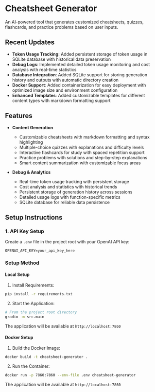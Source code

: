 # Cheatsheet Generator

An AI-powered tool that generates customized cheatsheets, quizzes, flashcards, and practice problems based on user inputs.

## Recent Updates

- **Token Usage Tracking**: Added persistent storage of token usage in SQLite database with historical data preservation
- **Debug Logs**: Implemented detailed token usage monitoring and cost analysis with real-time statistics
- **Database Integration**: Added SQLite support for storing generation history and outputs with automatic directory creation
- **Docker Support**: Added containerization for easy deployment with optimized image size and environment configuration
- **Enhanced Templates**: Added customizable templates for different content types with markdown formatting support

## Features

- **Content Generation**
  - Customizable cheatsheets with markdown formatting and syntax highlighting
  - Multiple-choice quizzes with explanations and difficulty levels
  - Interactive flashcards for study with spaced repetition support
  - Practice problems with solutions and step-by-step explanations
  - Smart content summarization with customizable focus areas

- **Debug & Analytics**
  - Real-time token usage tracking with persistent storage
  - Cost analysis and statistics with historical trends
  - Persistent storage of generation history across sessions
  - Detailed usage logs with function-specific metrics
  - SQLite database for reliable data persistence

## Setup Instructions

### 1. API Key Setup

Create a `.env` file in the project root with your OpenAI API key:
```
OPENAI_API_KEY=your_api_key_here
```

### Setup Method

#### Local Setup

1. Install Requirements:
```bash
pip install -r requirements.txt
```

2. Start the Application:
```bash
# From the project root directory
gradio -m src.main
```

The application will be available at `http://localhost:7860`

#### Docker Setup

1. Build the Docker Image:
```bash
docker build -t cheatsheet-generator .
```

2. Run the Container:
```bash
docker run -p 7860:7860 --env-file .env cheatsheet-generator
```

The application will be available at `http://localhost:7860`

